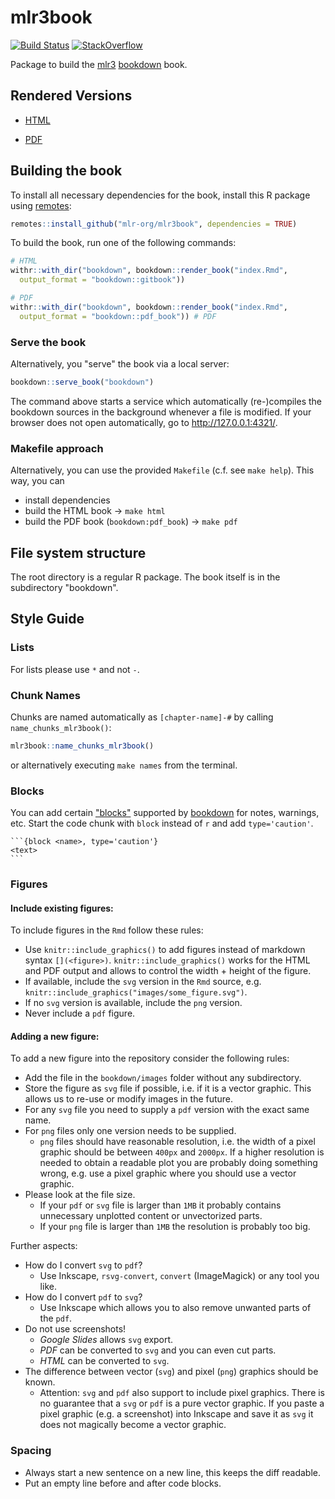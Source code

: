 # mlr3book

[![Build Status](https://img.shields.io/travis/mlr-org/mlr3book/master?label=Linux&logo=travis&style=flat-square)](https://travis-ci.org/mlr-org/mlr3book)
[![StackOverflow](https://img.shields.io/badge/stackoverflow-mlr3-orange.svg)](https://stackoverflow.com/questions/tagged/mlr3)

Package to build the [mlr3](https://mlr3.mlr-org.com) [bookdown](https://bookdown.org/) book.

## Rendered Versions

- [HTML](https://mlr3book.mlr-org.com)

- [PDF](https://mlr3book.mlr-org.com/mlr3book.pdf)

## Building the book

To install all necessary dependencies for the book, install this R package using [remotes](https://cran.r-project.org/package=remotes):

```r
remotes::install_github("mlr-org/mlr3book", dependencies = TRUE)
```

To build the book, run one of the following commands:

```r
# HTML
withr::with_dir("bookdown", bookdown::render_book("index.Rmd",
  output_format = "bookdown::gitbook"))

# PDF
withr::with_dir("bookdown", bookdown::render_book("index.Rmd",
  output_format = "bookdown::pdf_book")) # PDF
```

### Serve the book

Alternatively, you "serve" the book via a local server:

```r
bookdown::serve_book("bookdown")
```

The command above starts a service which automatically (re-)compiles the bookdown sources in the background whenever a file is modified.
If your browser does not open automatically, go to http://127.0.0.1:4321/.

### Makefile approach

Alternatively, you can use the provided `Makefile` (c.f. see `make help`).
This way, you can

- install dependencies
- build the HTML book -> `make html`
- build the PDF book (`bookdown:pdf_book`) -> `make pdf`

## File system structure

The root directory is a regular R package.
The book itself is in the subdirectory "bookdown".

## Style Guide

### Lists

For lists please use `*` and not `-`.

### Chunk Names

Chunks are named automatically as `[chapter-name]-#` by calling `name_chunks_mlr3book()`:

```r
mlr3book::name_chunks_mlr3book()
```

or alternatively executing `make names` from the terminal.

### Blocks

You can add certain ["blocks"](https://bookdown.org/yihui/bookdown/custom-blocks.html) supported by [bookdown](https://github.com/rstudio/bookdown) for notes, warnings, etc.
Start the code chunk with `block` instead of `r` and add `type='caution'`.

````
```{block <name>, type='caution'}
<text>
```
````

### Figures

#### Include existing figures:

To include figures in the `Rmd` follow these rules:
* Use `knitr::include_graphics()` to add figures instead of markdown syntax `[](<figure>)`. `knitr::include_graphics()` works for the HTML and PDF output and allows to control the width + height of the figure.
* If available, include the `svg` version in the `Rmd` source, e.g. `knitr::include_graphics("images/some_figure.svg")`.
* If no `svg` version is available, include the `png` version.
* Never include a `pdf` figure.

#### Adding a new figure:

To add a new figure into the repository consider the following rules:
* Add the file in the `bookdown/images` folder without any subdirectory.
* Store the figure as `svg` file if possible, i.e. if it is a vector graphic.
  This allows us to re-use or modify images in the future.
* For any `svg` file you need to supply a `pdf` version with the exact same name.
* For `png` files only one version needs to be supplied.
  - `png` files should have reasonable resolution, i.e. the width of a pixel graphic should be between `400px` and `2000px`.
    If a higher resolution is needed to obtain a readable plot you are probably doing something wrong, e.g. use a pixel graphic where you should use a vector graphic.
* Please look at the file size.
  - If your `pdf` or `svg` file is larger than `1MB` it probably contains unnecessary unplotted content or unvectorized parts.
  - If your `png` file is larger than `1MB` the resolution is probably too big.

Further aspects:
* How do I convert `svg` to `pdf`?
  - Use Inkscape, `rsvg-convert`, `convert` (ImageMagick) or any tool you like.
* How do I convert `pdf` to `svg`?
  - Use Inkscape which allows you to also remove unwanted parts of the `pdf`.
* Do not use screenshots!
  - *Google Slides* allows `svg` export.
  - *PDF* can be converted to `svg` and you can even cut parts.
  - *HTML* can be converted to `svg`.
* The difference between vector (`svg`) and pixel (`png`) graphics should be known.
  - Attention: `svg` and `pdf` also support to include pixel graphics.
    There is no guarantee that a `svg` or `pdf` is a pure vector graphic.
    If you paste a pixel graphic (e.g. a screenshot) into Inkscape and save it as `svg` it does not magically become a vector graphic.

### Spacing

- Always start a new sentence on a new line, this keeps the diff readable.
- Put an empty line before and after code blocks.
